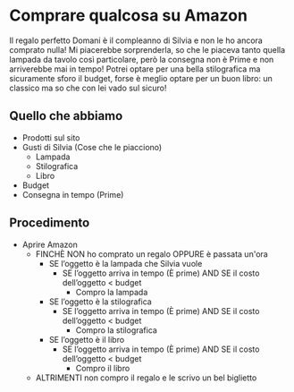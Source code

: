 # Comprare qualcosa su Amazon 
Il regalo perfetto
Domani è il compleanno di Silvia e non le ho ancora comprato nulla! Mi piacerebbe sorprenderla, so che le piaceva tanto quella lampada da tavolo così particolare, però la consegna non è Prime e non arriverebbe mai in tempo! Potrei optare per una bella stilografica ma sicuramente sforo il budget, forse è meglio optare per un buon libro: un classico ma so che con lei vado sul sicuro!

## Quello che abbiamo

- Prodotti sul sito
- Gusti di Silvia (Cose che le piacciono)
    - Lampada
    - Stilografica
    - Libro
- Budget
- Consegna in tempo (Prime)

## Procedimento

- Aprire Amazon
    - FINCHÈ NON ho comprato un regalo OPPURE è passata un'ora
        - SE l’oggetto è la lampada che Silvia vuole
            - SE l’oggetto arriva in tempo (È prime) AND SE il costo dell’oggetto < budget
                - Compro la lampada
        - SE l’oggetto è la stilografica
            - SE l’oggetto arriva in tempo (È prime) AND SE il costo dell’oggetto < budget
                - Compro la stilografica
        - SE l’oggetto è il libro
            - SE l’oggetto arriva in tempo (È prime) AND SE il costo dell’oggetto < budget
                - Compro il libro
    - ALTRIMENTI non compro il regalo e le scrivo un bel biglietto